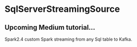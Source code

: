 # SqlServerStreamingSource

## Upcoming Medium tutorial... 


Spark2.4 custom Spark streaming from any Sql table to Kafka.


